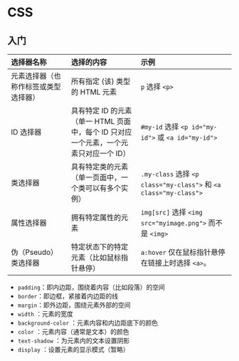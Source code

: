 # CSS

## 入门

| 选择器名称                           | 选择的内容                                                   | 示例                                                         |
| :----------------------------------- | :----------------------------------------------------------- | :----------------------------------------------------------- |
| 元素选择器（也称作标签或类型选择器） | 所有指定 (该) 类型的 HTML 元素                               | `p` 选择 `<p>`                                               |
| ID 选择器                            | 具有特定 ID 的元素（单一 HTML 页面中，每个 ID 只对应一个元素，一个元素只对应一个 ID） | `#my-id` 选择 `<p id="my-id">` 或 `<a id="my-id">`           |
| 类选择器                             | 具有特定类的元素（单一页面中，一个类可以有多个实例）         | `.my-class` 选择 `<p class="my-class">` 和 `<a class="my-class">` |
| 属性选择器                           | 拥有特定属性的元素                                           | `img[src]` 选择 `<img src="myimage.png">` 而不是 `<img>`     |
| 伪（Pseudo）类选择器                 | 特定状态下的特定元素（比如鼠标指针悬停）                     | `a:hover` 仅在鼠标指针悬停在链接上时选择 `<a>`。             |

-   `padding`：即内边距，围绕着内容（比如段落）的空间
-   `border`：即边框，紧接着内边距的线
-   `margin`：即外边距，围绕元素外部的空间
-   `width` ：元素的宽度
-   `background-color` ：元素内容和内边距底下的颜色
-   `color` ：元素内容（通常是文本）的颜色
-   `text-shadow` ：为元素内的文本设置阴影
-   `display` ：设置元素的显示模式（暂略）
